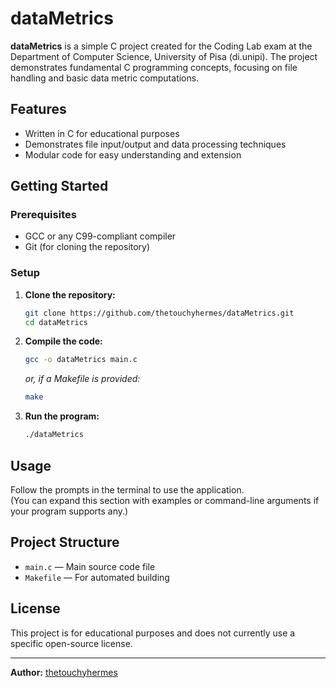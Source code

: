 # dataMetrics

**dataMetrics** is a simple C project created for the Coding Lab exam at the Department of Computer Science, University of Pisa (di.unipi). The project demonstrates fundamental C programming concepts, focusing on file handling and basic data metric computations.

## Features

- Written in C for educational purposes
- Demonstrates file input/output and data processing techniques
- Modular code for easy understanding and extension

## Getting Started

### Prerequisites

- GCC or any C99-compliant compiler
- Git (for cloning the repository)

### Setup

1. **Clone the repository:**
   ```sh
   git clone https://github.com/thetouchyhermes/dataMetrics.git
   cd dataMetrics
   ```

2. **Compile the code:**
   ```sh
   gcc -o dataMetrics main.c
   ```
   _or, if a Makefile is provided:_
   ```sh
   make
   ```

3. **Run the program:**
   ```sh
   ./dataMetrics
   ```

## Usage

Follow the prompts in the terminal to use the application.  
(You can expand this section with examples or command-line arguments if your program supports any.)

## Project Structure

- `main.c` — Main source code file
- `Makefile` — For automated building

## License

This project is for educational purposes and does not currently use a specific open-source license.

---

**Author:** [thetouchyhermes](https://github.com/thetouchyhermes)
